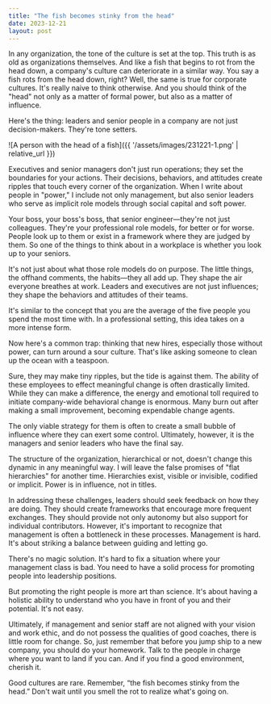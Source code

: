 ```yaml
---
title: "The fish becomes stinky from the head"
date: 2023-12-21
layout: post
---
```


In any organization, the tone of the culture is set at the top. This truth is as old as organizations themselves. And like a fish that begins to rot from the head down, a company's culture can deteriorate in a similar way. You say a fish rots from the head down, right? Well, the same is true for corporate cultures. It's really naive to think otherwise. And you should think of the "head" not only as a matter of formal power, but also as a matter of influence.

Here's the thing: leaders and senior people in a company are not just decision-makers. They're tone setters.

![A person with the head of a fish]({{ '/assets/images/231221-1.png' | relative_url }})

Executives and senior managers don't just run operations; they set the boundaries for your actions. Their decisions, behaviors, and attitudes create ripples that touch every corner of the organization. When I write about people in "power," I include not only management, but also senior leaders who serve as implicit role models through social capital and soft power.

Your boss, your boss's boss, that senior engineer—they're not just colleagues. They're your professional role models, for better or for worse. People look up to them or exist in a framework where they are judged by them. So one of the things to think about in a workplace is whether you look up to your seniors.

It's not just about what those role models do on purpose. The little things, the offhand comments, the habits—they all add up. They shape the air everyone breathes at work. Leaders and executives are not just influences; they shape the behaviors and attitudes of their teams.

It's similar to the concept that you are the average of the five people you spend the most time with. In a professional setting, this idea takes on a more intense form.

Now here's a common trap: thinking that new hires, especially those without power, can turn around a sour culture. That's like asking someone to clean up the ocean with a teaspoon.

Sure, they may make tiny ripples, but the tide is against them. The ability of these employees to effect meaningful change is often drastically limited. While they can make a difference, the energy and emotional toll required to initiate company-wide behavioral change is enormous. Many burn out after making a small improvement, becoming expendable change agents.

The only viable strategy for them is often to create a small bubble of influence where they can exert some control. Ultimately, however, it is the managers and senior leaders who have the final say.

The structure of the organization, hierarchical or not, doesn't change this dynamic in any meaningful way. I will leave the false promises of "flat hierarchies" for another time. Hierarchies exist, visible or invisible, codified or implicit. Power is in influence, not in titles.

In addressing these challenges, leaders should seek feedback on how they are doing. They should create frameworks that encourage more frequent exchanges. They should provide not only autonomy but also support for individual contributors. However, it's important to recognize that management is often a bottleneck in these processes. Management is hard. It's about striking a balance between guiding and letting go.

There's no magic solution. It's hard to fix a situation where your management class is bad. You need to have a solid process for promoting people into leadership positions.

But promoting the right people is more art than science. It's about having a holistic ability to understand who you have in front of you and their potential. It's not easy.

Ultimately, if management and senior staff are not aligned with your vision and work ethic, and do not possess the qualities of good coaches, there is little room for change. So, just remember that before you jump ship to a new company, you should do your homework. Talk to the people in charge where you want to land if you can. And if you find a good environment, cherish it.

Good cultures are rare. Remember, “the fish becomes stinky from the head.” Don't wait until you smell the rot to realize what's going on.
